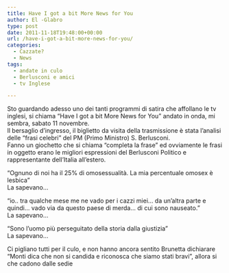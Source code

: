 ```yaml
---
title: Have I got a bit More News for You
author: El -Glabro
type: post
date: 2011-11-18T19:48:00+00:00
url: /have-i-got-a-bit-more-news-for-you/
categories:
  - Cazzate?
  - News
tags:
  - andate in culo
  - Berlusconi e amici
  - tv Inglese

---
```

Sto guardando adesso uno dei tanti programmi di satira che affollano le tv inglesi, si chiama &#8220;Have I got a bit More News for You&#8221; andato in onda, mi sembra, sabato 11 novembre.  
Il bersaglio d&#8217;ingresso, il biglietto da visita della trasmissione è stata l&#8217;analisi delle &#8220;frasi celebri&#8221; del PM (Primo Ministro) S. Berlusconi.  
Fanno un giochetto che si chiama &#8220;completa la frase&#8221; ed ovviamente le frasi in oggetto erano le migliori espressioni del Berlusconi Politico e rappresentante dell&#8217;Italia all&#8217;estero.

“Ognuno di noi ha il 25% di omosessualità. La mia percentuale omosex è lesbica”  
La sapevano&#8230;

&#8220;io.. tra qualche mese me ne vado per i cazzi miei&#8230; da un&#8217;altra parte e quindi&#8230; vado via da questo paese di merda&#8230; di cui sono nauseato.&#8221;  
La sapevano&#8230;

“Sono l’uomo più perseguitato della storia dalla giustizia”  
La sapevano&#8230;

Ci pigliano tutti per il culo, e non hanno ancora sentito Brunetta dichiarare &#8220;Monti dica che non si candida e riconosca che siamo stati bravi&#8221;, allora si che cadono dalle sedie